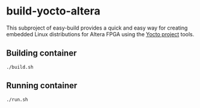 build-yocto-altera
===================

This subproject of easy-build provides a quick and easy way
for creating embedded Linux distributions for Altera FPGA
using the [Yocto project](http://www.yoctoproject.org) tools.

## Building container

    ./build.sh

## Running container

    ./run.sh


